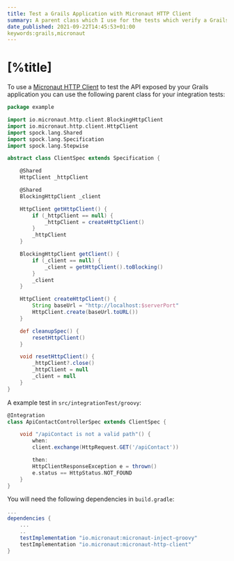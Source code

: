 ```yaml
---
title: Test a Grails Application with Micronaut HTTP Client
summary: A parent class which I use for the tests which verify a Grails application API
date_published: 2021-09-22T14:45:53+01:00
keywords:grails,micronaut
---
```

 
 # [%title]
 
To use a [Micronaut HTTP Client](https://docs.micronaut.io/latest/guide/#httpClient) to test the API exposed by your Grails application you can use the following parent class for your integration tests:

```groovy
package example

import io.micronaut.http.client.BlockingHttpClient
import io.micronaut.http.client.HttpClient
import spock.lang.Shared
import spock.lang.Specification
import spock.lang.Stepwise

abstract class ClientSpec extends Specification {

    @Shared
    HttpClient _httpClient

    @Shared
    BlockingHttpClient _client

    HttpClient getHttpClient() {
        if (_httpClient == null) {
            _httpClient = createHttpClient()
        }
        _httpClient
    }

    BlockingHttpClient getClient() {
        if (_client == null) {
            _client = getHttpClient().toBlocking()
        }
        _client
    }

    HttpClient createHttpClient() {
        String baseUrl = "http://localhost:$serverPort"
        HttpClient.create(baseUrl.toURL())
    }

    def cleanupSpec() {
        resetHttpClient()
    }

    void resetHttpClient() {
        _httpClient?.close()
        _httpClient = null
        _client = null
    }
}
```

A example test in `src/integrationTest/groovy`: 

```groovy
@Integration
class ApiContactControllerSpec extends ClientSpec {

    void "/apiContact is not a valid path"() {
        when:
        client.exchange(HttpRequest.GET('/apiContact'))

        then:
        HttpClientResponseException e = thrown()
        e.status == HttpStatus.NOT_FOUND
    }
}
```

You will need the following dependencies in `build.gradle`: 

```groovy
...
dependencies {
    ...
    ..
    testImplementation "io.micronaut:micronaut-inject-groovy"
    testImplementation "io.micronaut:micronaut-http-client"
}
```